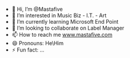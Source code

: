 - 👋 Hi, I’m @Mastafive
- 👀 I’m interested in Music Biz - I.T. - Art
- 🌱 I’m currently learning Microsoft End Point
- 💞️ I’m looking to collaborate on Label Manager
- 📫 How to reach me www.mastafive.com
- 😄 Pronouns: He\Him
- ⚡ Fun fact: ...

<!---
Mastafive/Mastafive is a ✨ special ✨ repository because its `README.md` (this file) appears on your GitHub profile.
You can click the Preview link to take a look at your changes.
--->
